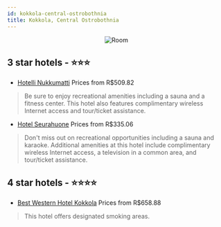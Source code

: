 ```yaml
---
id: kokkola-central-ostrobothnia
title: Kokkola, Central Ostrobothnia
---
```


<center><img src="https://i.travelapi.com/hotels/5000000/4250000/4244600/4244598/e327ba32_b.jpg" alt="Room" /></center>


##  3 star hotels - ⭐️⭐️⭐️

-    [Hotelli Nukkumatti](https://us.hurb.com/hotels/kokkola/hotelli-nukkumatti-JNP-JP666407?cmp=18055) Prices from R$509.82
   > Be sure to enjoy recreational amenities including a sauna and a fitness center. This hotel also features complimentary wireless Internet access and tour/ticket assistance.
-    [Hotel Seurahuone](https://us.hurb.com/hotels/kokkola/hotel-seurahuone-JNP-JP823297?cmp=18055) Prices from R$335.06
   > Don't miss out on recreational opportunities including a sauna and karaoke. Additional amenities at this hotel include complimentary wireless Internet access, a television in a common area, and tour/ticket assistance.

##  4 star hotels - ⭐️⭐️⭐️⭐️

-    [Best Western Hotel Kokkola](https://us.hurb.com/hotels/kokkola/best-western-hotel-kokkola-JNP-JP421703?cmp=18055) Prices from R$658.88
   > This hotel offers designated smoking areas.
